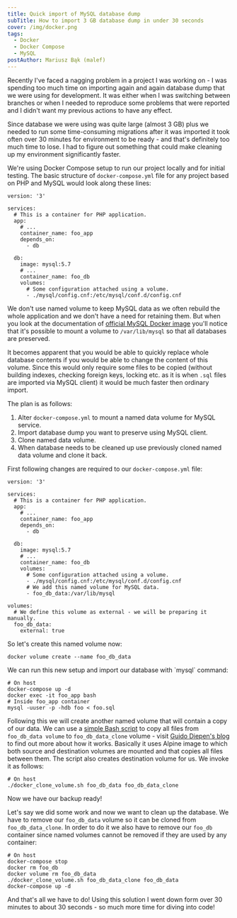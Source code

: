 ```yaml
---
title: Quick import of MySQL database dump
subTitle: How to import 3 GB database dump in under 30 seconds
cover: /img/docker.png
tags:
  - Docker
  - Docker Compose
  - MySQL
postAuthor: Mariusz Bąk (malef)
---
```

Recently I've faced a nagging problem in a project I was working on - I was spending too much time on importing again and again database dump that we were using for development. It was either when I was switching between branches or when I needed to reproduce some problems that were reported and I didn't want my previous actions to have any effect.

Since database we were using was quite large (almost 3 GB) plus we needed to run some time-consuming migrations after it was imported it took often over 30 minutes for environment to be ready - and that's definitely too much time to lose. I had to figure out something that could make cleaning up my environment significantly faster.

We're using Docker Compose setup to run our project locally and for initial testing. The basic structure of `docker-compose.yml` file for any project based on PHP and MySQL would look along these lines:

```
version: '3'

services:
  # This is a container for PHP application.
  app:
    # ...
    container_name: foo_app
    depends_on:
      - db

  db:
    image: mysql:5.7
    # ...
    container_name: foo_db
    volumes:
      # Some configuration attached using a volume.
      - ./mysql/config.cnf:/etc/mysql/conf.d/config.cnf
```

We don't use named volume to keep MySQL data as we often rebuild the whole application and we don't have a need for retaining them. But when you look at the documentation of [official MySQL Docker image](https://hub.docker.com/_/mysql/) you'll notice that it's possible to mount a volume to `/var/lib/mysql` so that all databases are preserved.

It becomes apparent that you would be able to quickly replace whole database contents if you would be able to change the content of this volume. Since this would only require some files to be copied (without building indexes, checking foreign keys, locking etc. as it is when `.sql` files are imported via MySQL client) it would be much faster then ordinary import.

The plan is as follows:

1. Alter `docker-compose.yml` to mount a named data volume for MySQL service.
2. Import database dump you want to preserve using MySQL client.
3. Clone named data volume.
4. When database needs to be cleaned up use previously cloned named data volume and clone it back.

First following changes are required to our `docker-compose.yml` file:

```
version: '3'

services:
  # This is a container for PHP application.
  app:
    # ...
    container_name: foo_app
    depends_on:
      - db

  db:
    image: mysql:5.7
    # ...
    container_name: foo_db
    volumes:
      # Some configuration attached using a volume.
      - ./mysql/config.cnf:/etc/mysql/conf.d/config.cnf
      # We add this named volume for MySQL data.
      - foo_db_data:/var/lib/mysql

volumes:
  # We define this volume as external - we will be preparing it manually.
  foo_db_data:
    external: true
```

So let's create this named volume now:

```
docker volume create --name foo_db_data
```

We can run this new setup and import our database with \`mysql\` command:

```
# On host
docker-compose up -d
docker exec -it foo_app bash
# Inside foo_app container
mysql -uuser -p -hdb foo < foo.sql
```

Following this we will create another named volume that will contain a copy of our data. We can use a [simple Bash script](https://github.com/gdiepen/docker-convenience-scripts/blob/master/docker_clone_volume.sh) to copy all files from `foo_db_data volume` to `foo_db_data_clone` volume - visit [Guido Diepen's blog](https://www.guidodiepen.nl/2016/05/cloning-docker-data-volumes/) to find out more about how it works. Basically it uses Alpine image to which both source and destination volumes are mounted and that copies all files between them. The script also creates destination volume for us. We invoke it as follows:

```
# On host
./docker_clone_volume.sh foo_db_data foo_db_data_clone
```

Now we have our backup ready!

Let's say we did some work and now we want to clean up the database. We have to remove our `foo_db_data` volume so it can be cloned from `foo_db_data_clone`. In order to do it we also have to remove our `foo_db` container since named volumes cannot be removed if they are used by any container:

```
# On host
docker-compose stop
docker rm foo_db
docker volume rm foo_db_data
./docker_clone_volume.sh foo_db_data_clone foo_db_data
docker-compose up -d
```

And that's all we have to do! Using this solution I went down form over 30 minutes to about 30 seconds - so much more time for diving into code!
